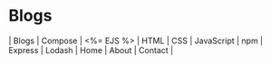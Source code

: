 # Blogs
 | Blogs | Compose | <%=  EJS %> | HTML | CSS | JavaScript | npm | Express |  Lodash | Home | About | Contact |
